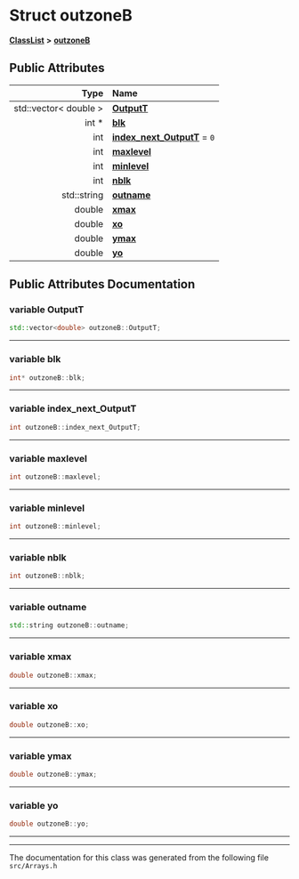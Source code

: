 

# Struct outzoneB



[**ClassList**](annotated.md) **>** [**outzoneB**](structoutzoneB.md)


























## Public Attributes

| Type | Name |
| ---: | :--- |
|  std::vector&lt; double &gt; | [**OutputT**](#variable-outputt)  <br> |
|  int \* | [**blk**](#variable-blk)  <br> |
|  int | [**index\_next\_OutputT**](#variable-index_next_outputt)   = `0`<br> |
|  int | [**maxlevel**](#variable-maxlevel)  <br> |
|  int | [**minlevel**](#variable-minlevel)  <br> |
|  int | [**nblk**](#variable-nblk)  <br> |
|  std::string | [**outname**](#variable-outname)  <br> |
|  double | [**xmax**](#variable-xmax)  <br> |
|  double | [**xo**](#variable-xo)  <br> |
|  double | [**ymax**](#variable-ymax)  <br> |
|  double | [**yo**](#variable-yo)  <br> |












































## Public Attributes Documentation




### variable OutputT 

```C++
std::vector<double> outzoneB::OutputT;
```




<hr>



### variable blk 

```C++
int* outzoneB::blk;
```




<hr>



### variable index\_next\_OutputT 

```C++
int outzoneB::index_next_OutputT;
```




<hr>



### variable maxlevel 

```C++
int outzoneB::maxlevel;
```




<hr>



### variable minlevel 

```C++
int outzoneB::minlevel;
```




<hr>



### variable nblk 

```C++
int outzoneB::nblk;
```




<hr>



### variable outname 

```C++
std::string outzoneB::outname;
```




<hr>



### variable xmax 

```C++
double outzoneB::xmax;
```




<hr>



### variable xo 

```C++
double outzoneB::xo;
```




<hr>



### variable ymax 

```C++
double outzoneB::ymax;
```




<hr>



### variable yo 

```C++
double outzoneB::yo;
```




<hr>

------------------------------
The documentation for this class was generated from the following file `src/Arrays.h`

